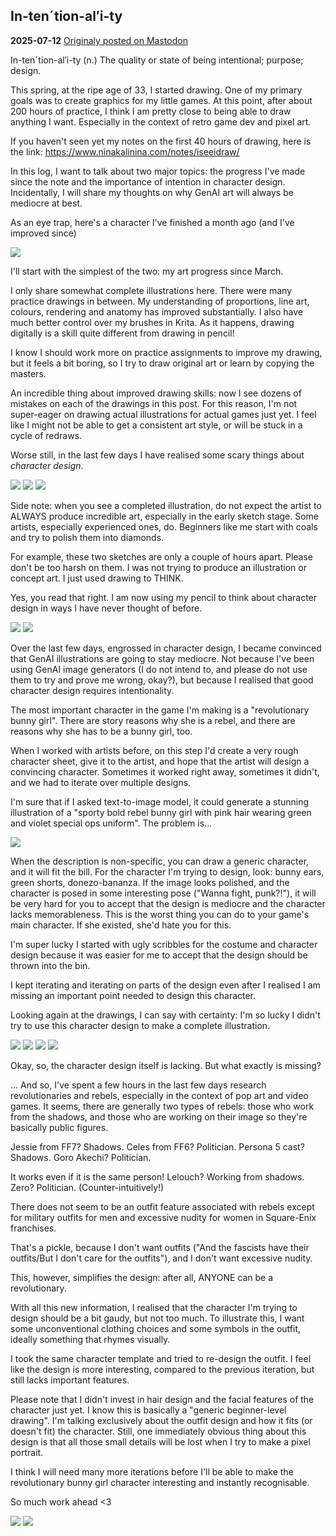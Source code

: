 ## In-tenˊtion-al′i-ty
**2025-07-12**
[Originaly posted on Mastodon](https://tech.lgbt/@nina_kali_nina/114841106370969188)

In-tenˊtion-al′i-ty
(n.) The quality or state of being intentional; purpose; design.

This spring, at the ripe age of 33, I started drawing. One of my primary goals was to create graphics for my little games. At this point, after about 200 hours of practice, I think I am pretty close to being able to draw anything I want. Especially in the context of retro game dev and pixel art.

If you haven't seen yet my notes on the first 40 hours of drawing, here is the link: https://www.ninakalinina.com/notes/iseeidraw/

In this log, I want to talk about two major topics: the progress I've made since the note and the importance of intention in character design. Incidentally, I will share my thoughts on why GenAI art will always be mediocre at best.

As an eye trap, here's a character I've finished a month ago (and I've improved since)

![](img02/01.png)

I'll start with the simplest of the two: my art progress since March.

I only share somewhat complete illustrations here. There were many practice drawings in between. My understanding of proportions, line art, colours, rendering and anatomy has improved substantially. I also have much better control over my brushes in Krita. As it happens, drawing digitally is a skill quite different from drawing in pencil!

I know I should work more on practice assignments to improve my drawing, but it feels a bit boring, so I try to draw original art or learn by copying the masters.

An incredible thing about improved drawing skills: now I see dozens of mistakes on each of the drawings in this post. For this reason, I'm not super-eager on drawing actual illustrations for actual games just yet. I feel like I might not be able to get a consistent art style, or will be stuck in a cycle of redraws.

Worse still, in the last few days I have realised some scary things about _character design_.

![](img02/02.png)
![](img02/03.png)
![](img02/04.png)

Side note: when you see a completed illustration, do not expect the artist to ALWAYS produce incredible art, especially in the early sketch stage. Some artists, especially experienced ones, do. Beginners like me start with coals and try to polish them into diamonds.

For example, these two sketches are only a couple of hours apart. Please don't be too harsh on them. I was not trying to produce an illustration or concept art. I just used drawing to THINK.

Yes, you read that right. I am now using my pencil to think about character design in ways I have never thought of before.

![](img02/06.jpg)
![](img02/07.jpg)

Over the last few days, engrossed in character design, I became convinced that GenAI illustrations are going to stay mediocre. Not because I've been using GenAI image generators (I do not intend to, and please do not use them to try and prove me wrong, okay?), but because I realised that good character design requires intentionality.

The most important character in the game I'm making is a "revolutionary bunny girl". There are story reasons why she is a rebel, and there are reasons why she has to be a bunny girl, too.

When I worked with artists before, on this step I'd create a very rough character sheet, give it to the artist, and hope that the artist will design a convincing character. Sometimes it worked right away, sometimes it didn't, and we had to iterate over multiple designs.

I'm sure that if I asked text-to-image model, it could generate a stunning illustration of a "sporty bold rebel bunny girl with pink hair wearing green and violet special ops uniform". The problem is...

![](img02/08.jpg)

When the description is non-specific, you can draw a generic character, and it will fit the bill. For the character I'm trying to design, look: bunny ears, green shorts, donezo-bananza. If the image looks polished, and the character is posed in some interesting pose ("Wanna fight, punk?!"), it will be very hard for you to accept that the design is mediocre and the character lacks memorableness. This is the worst thing you can do to your game's main character. If she existed, she'd hate you for this.

I'm super lucky I started with ugly scribbles for the costume and character design because it was easier for me to accept that the design should be thrown into the bin.

I kept iterating and iterating on parts of the design even after I realised I am missing an important point needed to design this character.

Looking again at the drawings, I can say with certainty: I'm so lucky I didn't try to use this character design to make a complete illustration.

![](img02/09.jpg)
![](img02/10.jpg)
![](img02/11.jpg)
![](img02/12.jpg)

Okay, so, the character design itself is lacking. But what exactly is missing?

... And so, I've spent a few hours in the last few days research revolutionaries and rebels, especially in the context of pop art and video games. It seems, there are generally two types of rebels: those who work from the shadows, and those who are working on their image so they're basically public figures.

Jessie from FF7? Shadows. Celes from FF6? Politician. Persona 5 cast? Shadows. Goro Akechi? Politician.

It works even if it is the same person! Lelouch? Working from shadows. Zero? Politician. (Counter-intuitively!)

There does not seem to be an outfit feature associated with rebels except for military outfits for men and excessive nudity for women in Square-Enix franchises.

That's a pickle, because I don't want outfits ("And the fascists have their outfits/But I don't care for the outfits"), and I don't want excessive nudity.

This, however, simplifies the design: after all, ANYONE can be a revolutionary.

With all this new information, I realised that the character I'm trying to design should be a bit gaudy, but not too much. To illustrate this, I want some unconventional clothing choices and some symbols in the outfit, ideally something that rhymes visually.

I took the same character template and tried to re-design the outfit. I feel like the design is more interesting, compared to the previous iteration, but still lacks important features.

Please note that I didn't invest in hair design and the facial features of the character just yet. I know this is basically a "generic beginner-level drawing". I'm talking exclusively about the outfit design and how it fits (or doesn't fit) the character. Still, one immediately obvious thing about this design is that all those small details will be lost when I try to make a pixel portrait.

I think I will need many more iterations before I'll be able to make the revolutionary bunny girl character interesting and instantly recognisable.

So much work ahead <3 

![](img02/15.jpg)
![](img02/16.jpg)